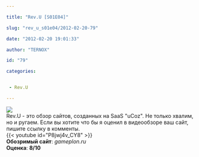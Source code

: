```yaml
---

title: "Rev.U [S01E04]"

slug: "rev_u_s01e04/2012-02-20-79"

date: "2012-02-20 19:01:33"

author: "TERNOX"

id: "79"

categories:


 - Rev.U

---
```

![](http://upodcast.ru/b/revu.png)  
Rev.U - это обзор сайтов, созданных на SaaS "uCoz". Не только хвалим, но и ругаем. Если вы хотите что бы я оценил в видеообзоре ваш сайт, пишите ссылку в комменты.  
{{< youtube id="P8jwj4v_CY8" >}}  
**Обозримый сайт**: _gameplon.ru_  
**Оценка**: **8/10**